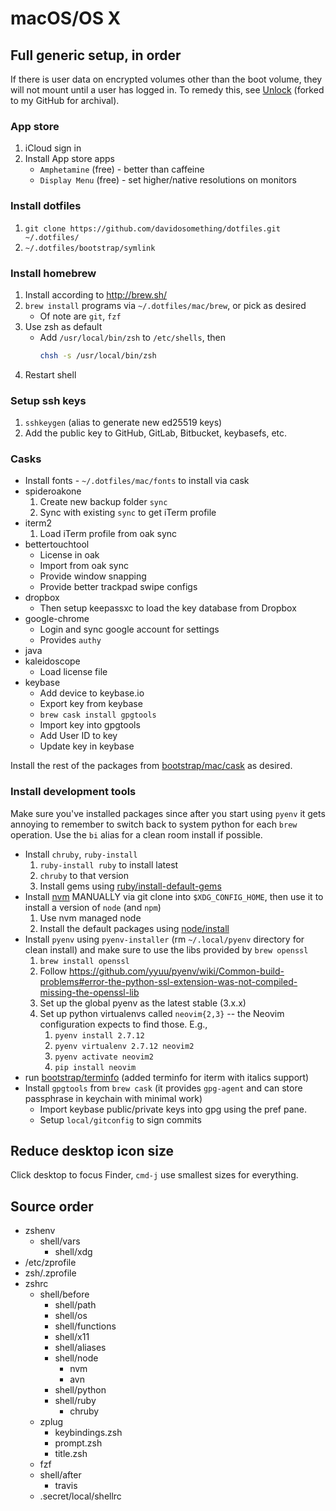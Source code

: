 # macOS/OS X

## Full generic setup, in order

If there is user data on encrypted volumes other than the boot volume, they
will not mount until a user has logged in. To remedy this, see
[Unlock] (forked to my GitHub for archival).

### App store

1. iCloud sign in
1. Install App store apps
    - `Amphetamine` (free) - better than caffeine
    - `Display Menu` (free) - set higher/native resolutions on monitors

### Install dotfiles

1. `git clone https://github.com/davidosomething/dotfiles.git ~/.dotfiles/`
1. `~/.dotfiles/bootstrap/symlink`

### Install homebrew

1. Install according to <http://brew.sh/>
1. `brew install` programs via `~/.dotfiles/mac/brew`, or pick as desired
    - Of note are `git`, `fzf`
1. Use zsh as default
    - Add `/usr/local/bin/zsh` to `/etc/shells`, then
      ```sh
      chsh -s /usr/local/bin/zsh
      ```
1. Restart shell

### Setup ssh keys

1. `sshkeygen` (alias to generate new ed25519 keys)
1. Add the public key to GitHub, GitLab, Bitbucket, keybasefs, etc.

### Casks

- Install fonts - `~/.dotfiles/mac/fonts` to install via cask
- spideroakone
    1. Create new backup folder `sync`
    1. Sync with existing `sync` to get iTerm profile
- iterm2
    1. Load iTerm profile from oak sync
- bettertouchtool
    - License in oak
    - Import from oak sync
    - Provide window snapping
    - Provide better trackpad swipe configs
- dropbox
    - Then setup keepassxc to load the key database from Dropbox
- google-chrome
    - Login and sync google account for settings
    - Provides `authy`
- java
- kaleidoscope
    - Load license file
- keybase
    - Add device to keybase.io
    - Export key from keybase
    - `brew cask install gpgtools`
    - Import key into gpgtools
    - Add User ID to key
    - Update key in keybase

Install the rest of the packages from
[bootstrap/mac/cask](../bootstrap/mac/cask) as desired.

### Install development tools

Make sure you've installed packages since after you start using `pyenv` it
gets annoying to remember to switch back to system python for each `brew`
operation. Use the `bi` alias for a clean room install if possible.

- Install `chruby`, `ruby-install`
    1. `ruby-install ruby` to install latest
    1. `chruby` to that version
    1. Install gems using
       [ruby/install-default-gems](../ruby/install-default-gems)
- Install [nvm](https://github.com/creationix/nvm) MANUALLY via git clone into
  `$XDG_CONFIG_HOME`, then use it to install a version of `node` (and `npm`)
    1. Use nvm managed node
    1. Install the default packages using [node/install](../node/install)
- Install `pyenv` using `pyenv-installer` (rm `~/.local/pyenv` directory for
  clean install) and make sure to use the libs provided by `brew openssl`
    1. `brew install openssl`
    1. Follow <https://github.com/yyuu/pyenv/wiki/Common-build-problems#error-the-python-ssl-extension-was-not-compiled-missing-the-openssl-lib>
    1. Set up the global pyenv as the latest stable (3.x.x)
    1. Set up python virtualenvs called `neovim{2,3}` -- the Neovim
       configuration expects to find those. E.g.,
        1. `pyenv install 2.7.12`
        1. `pyenv virtualenv 2.7.12 neovim2`
        1. `pyenv activate neovim2`
        1. `pip install neovim`
- run [bootstrap/terminfo](../bootstrap/terminfo) (added terminfo for iterm with italics support)
- Install `gpgtools` from `brew cask` (it provides `gpg-agent` and can store
  passphrase in keychain with minimal work)
    - Import keybase public/private keys into gpg using the pref pane.
    - Setup `local/gitconfig` to sign commits

## Reduce desktop icon size

Click desktop to focus Finder, `cmd-j` use smallest sizes for everything.

## Source order

- zshenv
    - shell/vars
        - shell/xdg
- /etc/zprofile
- zsh/.zprofile
- zshrc
    - shell/before
        - shell/path
        - shell/os
        - shell/functions
        - shell/x11
        - shell/aliases
        - shell/node
            - nvm
            - avn
        - shell/python
        - shell/ruby
            - chruby
    - zplug
        - keybindings.zsh
        - prompt.zsh
        - title.zsh
    - fzf
    - shell/after
        - travis
    - .secret/local/shellrc


[Unlock]: https://github.com/davidosomething/Unlock

